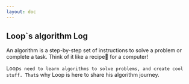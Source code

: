 ```yaml
---
layout: doc
---
```


## Loop`s algorithm Log

An algorithm is a step-by-step set of instructions to solve a problem or complete a task. Think of it like a recipe📔 for a computer!
    
Loop`s need to learn algorithms to solve problems, and create cool stuff. That`s why Loop is here to share his algorithm journey.